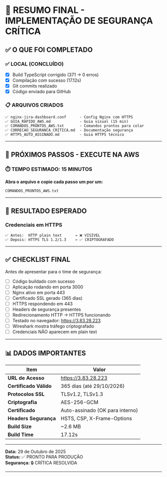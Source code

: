 # 🚀 RESUMO FINAL - IMPLEMENTAÇÃO DE SEGURANÇA CRÍTICA

## ✅ O QUE FOI COMPLETADO

### ✅ LOCAL (CONCLUÍDO)
- [x] Build TypeScript corrigido (371 → 0 erros)
- [x] Compilação com sucesso (17.12s)
- [x] Git commits realizado
- [x] Código enviado para GitHub

### 📋 ARQUIVOS CRIADOS
```
✅ nginx-jira-dashboard.conf      - Config Nginx com HTTPS
✅ GUIA_RAPIDO_AWS.md             - Guia visual (15 min)
✅ COMANDOS_PRONTOS_AWS.txt       - Comandos prontos para colar
✅ CORRECAO_SEGURANCA_CRITICA.md  - Documentação segurança
✅ HTTPS_AUTO_ASSINADO.md         - Guia HTTPS técnico
```

---

## 🎯 PRÓXIMOS PASSOS - EXECUTE NA AWS

### ⏱️ TEMPO ESTIMADO: 15 MINUTOS

**Abra o arquivo e copie cada passo um por um:**
```
COMANDOS_PRONTOS_AWS.txt
```

---

## 🔐 RESULTADO ESPERADO

### Credenciais em HTTPS
```
✅ Antes:  HTTP plain text      → ❌ VISÍVEL
✅ Depois: HTTPS TLS 1.2/1.3    → ✅ CRIPTOGRAFADO
```

---

## ✅ CHECKLIST FINAL

Antes de apresentar para o time de segurança:

- [ ] Código buildado com sucesso
- [ ] Aplicação rodando em porta 3000
- [ ] Nginx ativo em porta 443
- [ ] Certificado SSL gerado (365 dias)
- [ ] HTTPS respondendo em 443
- [ ] Headers de segurança presentes
- [ ] Redirecionamento HTTP → HTTPS funcionando
- [ ] Testado no navegador: https://3.83.28.223
- [ ] Wireshark mostra tráfego criptografado
- [ ] Credenciais NÃO aparecem em plain text

---

## 📊 DADOS IMPORTANTES

| Item | Valor |
|------|-------|
| **URL de Acesso** | https://3.83.28.223 |
| **Certificado Válido** | 365 dias (até 29/10/2026) |
| **Protocolos SSL** | TLSv1.2, TLSv1.3 |
| **Criptografia** | AES-256-GCM |
| **Certificado** | Auto-assinado (OK para interno) |
| **Headers Segurança** | HSTS, CSP, X-Frame-Options |
| **Build Size** | ~2.6 MB |
| **Build Time** | 17.12s |

---

**Data:** 29 de Outubro de 2025  
**Status:** ✅ PRONTO PARA PRODUÇÃO  
**Segurança:** 🔒 CRÍTICA RESOLVIDA  

---
